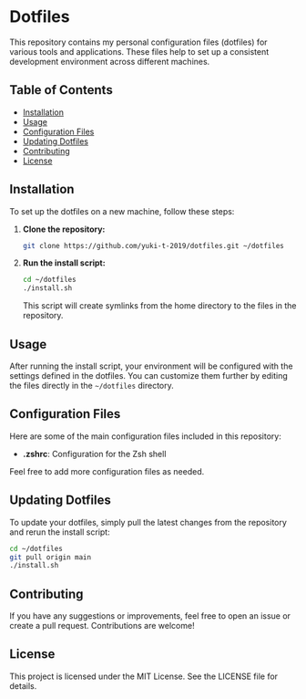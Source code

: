 # Dotfiles
This repository contains my personal configuration files (dotfiles) for various tools and applications. These files help to set up a consistent development environment across different machines.

## Table of Contents
- [Installation](#installation)
- [Usage](#usage)
- [Configuration Files](#configuration-files)
- [Updating Dotfiles](#updating-dotfiles)
- [Contributing](#contributing)
- [License](#license)

## Installation
To set up the dotfiles on a new machine, follow these steps:

1. **Clone the repository:**
    ```sh
    git clone https://github.com/yuki-t-2019/dotfiles.git ~/dotfiles
    ```

2. **Run the install script:**
    ```sh
    cd ~/dotfiles
    ./install.sh
    ```

    This script will create symlinks from the home directory to the files in the repository.

## Usage
After running the install script, your environment will be configured with the settings defined in the dotfiles. You can customize them further by editing the files directly in the `~/dotfiles` directory.

## Configuration Files
Here are some of the main configuration files included in this repository:

- **.zshrc**: Configuration for the Zsh shell

Feel free to add more configuration files as needed.

## Updating Dotfiles
To update your dotfiles, simply pull the latest changes from the repository and rerun the install script:

```sh
cd ~/dotfiles
git pull origin main
./install.sh
```

## Contributing
If you have any suggestions or improvements, feel free to open an issue or create a pull request. Contributions are welcome!

## License
This project is licensed under the MIT License. See the LICENSE file for details.
